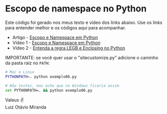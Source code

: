 # Escopo de namespace no Python

Este código foi gerado nos meus texto e vídeo dos links abaixo. Use os links
para entender melhor e os códigos aqui para acompanhar.

- Artigo -
  [Escopo e Namespace em Python](https://www.otaviomiranda.com.br/2025/namespace-escopo-python/)
- Vídeo 1 - [Escopo e Namespace em Python](https://youtu.be/GkgbSIYSHUg)
- Vídeo 2 -
  [Entenda a regra LEGB e Enclosing no Python](https://youtu.be/U8oF5WWpEGk)

IMPORTANTE: se você quer usar o "sitecustomize.py" adicione o caminho da pasta
raiz no `PATH`:

```bash
# Mac e Linux
PYTHONPATH=. python exemplo06.py

# Não testei, mas acho que no Windows ficaria assim
set PYTHONPATH=. && python exemplo06.py
```

Valeus ✌️ \
Luiz Otávio Miranda
